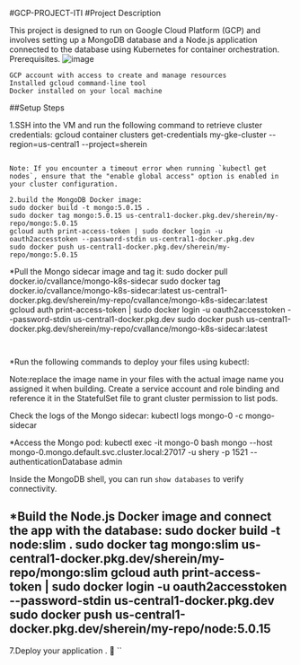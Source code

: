 #GCP-PROJECT-ITI
#Project Description

This project is designed to run on Google Cloud Platform (GCP) and involves setting up a MongoDB database and a Node.js application connected to the database using Kubernetes for container orchestration.
Prerequisites.
![image](https://github.com/shereenm1521/GCP-PROJECT-ITI/assets/140805315/e52a9b62-85a6-4397-89a0-cd7c8bac52df)


    GCP account with access to create and manage resources
    Installed gcloud command-line tool
    Docker installed on your local machine
##Setup Steps

1.SSH into the VM and run the following command to retrieve cluster credentials:
    gcloud container clusters get-credentials my-gke-cluster --region=us-central1 --project=sherein
```

Note: If you encounter a timeout error when running `kubectl get nodes`, ensure that the "enable global access" option is enabled in your cluster configuration.

2.build the MongoDB Docker image:
sudo docker build -t mongo:5.0.15 .
sudo docker tag mongo:5.0.15 us-central1-docker.pkg.dev/sherein/my-repo/mongo:5.0.15
gcloud auth print-access-token | sudo docker login -u oauth2accesstoken --password-stdin us-central1-docker.pkg.dev
sudo docker push us-central1-docker.pkg.dev/sherein/my-repo/mongo:5.0.15
```
*Pull the Mongo sidecar image and tag it:
sudo docker pull docker.io/cvallance/mongo-k8s-sidecar
sudo docker tag docker.io/cvallance/mongo-k8s-sidecar:latest us-central1-docker.pkg.dev/sherein/my-repo/cvallance/mongo-k8s-sidecar:latest
gcloud auth print-access-token | sudo docker login -u oauth2accesstoken --password-stdin us-central1-docker.pkg.dev
sudo docker push us-central1-docker.pkg.dev/sherein/my-repo/cvallance/mongo-k8s-sidecar:latest
```


```
*Run the following commands to deploy your files using kubectl:

   Note:replace the image name in your files with the actual image name you assigned it when building.
    Create a service account and role binding and reference it in the StatefulSet file to grant cluster permission to list pods.

Check the logs of the Mongo sidecar:
kubectl logs mongo-0 -c mongo-sidecar

*Access the Mongo pod:
kubectl exec -it mongo-0 bash
mongo --host mongo-0.mongo.default.svc.cluster.local:27017 -u shery -p 1521 --authenticationDatabase admin

Inside the MongoDB shell, you can run `show databases` to verify connectivity.

*Build the Node.js Docker image and connect the app with the database:
sudo docker build -t node:slim .
sudo docker tag mongo:slim us-central1-docker.pkg.dev/sherein/my-repo/mongo:slim 
gcloud auth print-access-token | sudo docker login -u oauth2accesstoken --password-stdin us-central1-docker.pkg.dev
sudo docker push us-central1-docker.pkg.dev/sherein/my-repo/node:5.0.15
-----------------------
7.Deploy your application . 🙂
``
